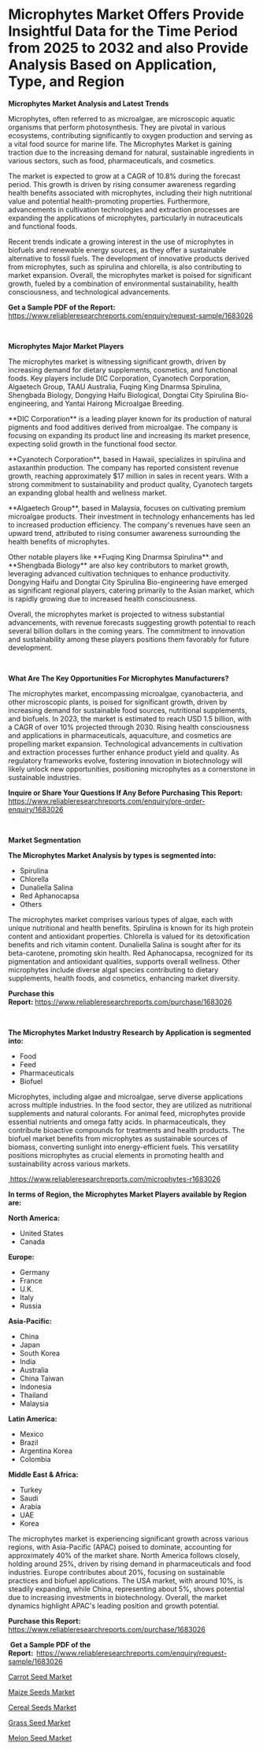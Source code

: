 <p><h1>Microphytes Market Offers Provide Insightful Data for the Time Period from 2025 to 2032 and also Provide Analysis Based on Application, Type, and Region</h1></p><p><strong>Microphytes Market Analysis and Latest Trends</strong></p>
<p><p>Microphytes, often referred to as microalgae, are microscopic aquatic organisms that perform photosynthesis. They are pivotal in various ecosystems, contributing significantly to oxygen production and serving as a vital food source for marine life. The Microphytes Market is gaining traction due to the increasing demand for natural, sustainable ingredients in various sectors, such as food, pharmaceuticals, and cosmetics. </p><p>The market is expected to grow at a CAGR of 10.8% during the forecast period. This growth is driven by rising consumer awareness regarding health benefits associated with microphytes, including their high nutritional value and potential health-promoting properties. Furthermore, advancements in cultivation technologies and extraction processes are expanding the applications of microphytes, particularly in nutraceuticals and functional foods.</p><p>Recent trends indicate a growing interest in the use of microphytes in biofuels and renewable energy sources, as they offer a sustainable alternative to fossil fuels. The development of innovative products derived from microphytes, such as spirulina and chlorella, is also contributing to market expansion. Overall, the microphytes market is poised for significant growth, fueled by a combination of environmental sustainability, health consciousness, and technological advancements.</p></p>
<p><strong>Get a Sample PDF of the Report:&nbsp;</strong> <a href="https://www.reliableresearchreports.com/enquiry/request-sample/1683026?utm_campaign=7&utm_medium=2&utm_source=Github&utm_content=ia&utm_term=30032025&utm_id=microphytes">https://www.reliableresearchreports.com/enquiry/request-sample/1683026</a></p>
<p>&nbsp;</p>
<p><strong>Microphytes Major Market Players</strong></p>
<p><p>The microphytes market is witnessing significant growth, driven by increasing demand for dietary supplements, cosmetics, and functional foods. Key players include DIC Corporation, Cyanotech Corporation, Algaetech Group, TAAU Australia, Fuqing King Dnarmsa Spirulina, Shengbada Biology, Dongying Haifu Biological, Dongtai City Spirulina Bio-engineering, and Yantai Hairong Microalgae Breeding.</p><p>**DIC Corporation** is a leading player known for its production of natural pigments and food additives derived from microalgae. The company is focusing on expanding its product line and increasing its market presence, expecting solid growth in the functional food sector.</p><p>**Cyanotech Corporation**, based in Hawaii, specializes in spirulina and astaxanthin production. The company has reported consistent revenue growth, reaching approximately $17 million in sales in recent years. With a strong commitment to sustainability and product quality, Cyanotech targets an expanding global health and wellness market.</p><p>**Algaetech Group**, based in Malaysia, focuses on cultivating premium microalgae products. Their investment in technology enhancements has led to increased production efficiency. The company's revenues have seen an upward trend, attributed to rising consumer awareness surrounding the health benefits of microphytes.</p><p>Other notable players like **Fuqing King Dnarmsa Spirulina** and **Shengbada Biology** are also key contributors to market growth, leveraging advanced cultivation techniques to enhance productivity. Dongying Haifu and Dongtai City Spirulina Bio-engineering have emerged as significant regional players, catering primarily to the Asian market, which is rapidly growing due to increased health consciousness.</p><p>Overall, the microphytes market is projected to witness substantial advancements, with revenue forecasts suggesting growth potential to reach several billion dollars in the coming years. The commitment to innovation and sustainability among these players positions them favorably for future development.</p></p>
<p>&nbsp;</p>
<p><strong>What Are The Key Opportunities For Microphytes Manufacturers?</strong></p>
<p><p>The microphytes market, encompassing microalgae, cyanobacteria, and other microscopic plants, is poised for significant growth, driven by increasing demand for sustainable food sources, nutritional supplements, and biofuels. In 2023, the market is estimated to reach USD 1.5 billion, with a CAGR of over 10% projected through 2030. Rising health consciousness and applications in pharmaceuticals, aquaculture, and cosmetics are propelling market expansion. Technological advancements in cultivation and extraction processes further enhance product yield and quality. As regulatory frameworks evolve, fostering innovation in biotechnology will likely unlock new opportunities, positioning microphytes as a cornerstone in sustainable industries.</p></p>
<p><strong>Inquire or Share Your Questions If Any Before Purchasing This Report:</strong> <a href="https://www.reliableresearchreports.com/enquiry/pre-order-enquiry/1683026?utm_campaign=7&utm_medium=2&utm_source=Github&utm_content=ia&utm_term=30032025&utm_id=microphytes">https://www.reliableresearchreports.com/enquiry/pre-order-enquiry/1683026</a></p>
<p>&nbsp;</p>
<p><strong>Market Segmentation</strong></p>
<p><strong>The Microphytes Market Analysis by types is segmented into:</strong></p>
<p><ul><li>Spirulina</li><li>Chlorella</li><li>Dunaliella Salina</li><li>Red Aphanocapsa</li><li>Others</li></ul></p>
<p><p>The microphytes market comprises various types of algae, each with unique nutritional and health benefits. Spirulina is known for its high protein content and antioxidant properties. Chlorella is valued for its detoxification benefits and rich vitamin content. Dunaliella Salina is sought after for its beta-carotene, promoting skin health. Red Aphanocapsa, recognized for its pigmentation and antioxidant qualities, supports overall wellness. Other microphytes include diverse algal species contributing to dietary supplements, health foods, and cosmetics, enhancing market diversity.</p></p>
<p><strong>Purchase this Report:&nbsp;</strong><a href="https://www.reliableresearchreports.com/purchase/1683026?utm_campaign=7&utm_medium=2&utm_source=Github&utm_content=ia&utm_term=30032025&utm_id=microphytes">https://www.reliableresearchreports.com/purchase/1683026</a></p>
<p>&nbsp;</p>
<p><strong>The Microphytes Market Industry Research by Application is segmented into:</strong></p>
<p><ul><li>Food</li><li>Feed</li><li>Pharmaceuticals</li><li>Biofuel</li></ul></p>
<p><p>Microphytes, including algae and microalgae, serve diverse applications across multiple industries. In the food sector, they are utilized as nutritional supplements and natural colorants. For animal feed, microphytes provide essential nutrients and omega fatty acids. In pharmaceuticals, they contribute bioactive compounds for treatments and health products. The biofuel market benefits from microphytes as sustainable sources of biomass, converting sunlight into energy-efficient fuels. This versatility positions microphytes as crucial elements in promoting health and sustainability across various markets.</p></p>
<p><a href="https://www.reliableresearchreports.com/microphytes-r1683026?utm_campaign=7&utm_medium=2&utm_source=Github&utm_content=ia&utm_term=30032025&utm_id=microphytes">&nbsp;https://www.reliableresearchreports.com/microphytes-r1683026</a></p>
<p><strong>In terms of Region, the Microphytes Market Players available by Region are:</strong></p>
<p>
    <p> <strong> North America: </strong>
        <ul>
            <li>United States</li>
            <li>Canada</li>
        </ul>
        </p> 
    <p> <strong> Europe: </strong>
        <ul>
            <li>Germany</li>
            <li>France</li>
            <li>U.K.</li>
            <li>Italy</li>
            <li>Russia</li>
        </ul>
        </p> 
    <p> <strong> Asia-Pacific: </strong>
        <ul>
            <li>China</li>
            <li>Japan</li>
            <li>South Korea</li>
            <li>India</li>
            <li>Australia</li>
            <li>China Taiwan</li>
            <li>Indonesia</li>
            <li>Thailand</li>
            <li>Malaysia</li>
        </ul>
        </p> 
    <p> <strong> Latin America: </strong>
        <ul>
            <li>Mexico</li>
            <li>Brazil</li>
            <li>Argentina Korea</li>
            <li>Colombia</li>
        </ul>
        </p> 
    <p> <strong> Middle East & Africa: </strong>
        <ul>
            <li>Turkey</li>
            <li>Saudi</li>
            <li>Arabia</li>
            <li>UAE</li>
            <li>Korea</li>
        </ul>
    </p>
    </p>
<p><p>The microphytes market is experiencing significant growth across various regions, with Asia-Pacific (APAC) poised to dominate, accounting for approximately 40% of the market share. North America follows closely, holding around 25%, driven by rising demand in pharmaceuticals and food industries. Europe contributes about 20%, focusing on sustainable practices and biofuel applications. The USA market, with around 10%, is steadily expanding, while China, representing about 5%, shows potential due to increasing investments in biotechnology. Overall, the market dynamics highlight APAC's leading position and growth potential.</p></p>
<p><strong>Purchase this Report: </strong><a href="https://www.reliableresearchreports.com/purchase/1683026?utm_campaign=7&utm_medium=2&utm_source=Github&utm_content=ia&utm_term=30032025&utm_id=microphytes">https://www.reliableresearchreports.com/purchase/1683026</a></p>
<p>&nbsp;<strong>Get a Sample PDF of the Report:&nbsp;&nbsp;</strong><a href="https://www.reliableresearchreports.com/enquiry/request-sample/1683026?utm_campaign=7&utm_medium=2&utm_source=Github&utm_content=ia&utm_term=30032025&utm_id=microphytes">https://www.reliableresearchreports.com/enquiry/request-sample/1683026</a></p>
<p><strong></strong></p>
<p><p><a href="https://github.com/supashcriana/Market-Research-Report-List-1/blob/main/carrot-seed-market.md?utm_campaign=7&utm_medium=2&utm_source=Github&utm_content=ia&utm_term=30032025&utm_id=microphytes">Carrot Seed Market</a></p><p><a href="https://github.com/gasiorgary79/Market-Research-Report-List-1/blob/main/maize-seeds-market.md?utm_campaign=7&utm_medium=2&utm_source=Github&utm_content=ia&utm_term=30032025&utm_id=microphytes">Maize Seeds Market</a></p><p><a href="https://github.com/vigatoimrene04/Market-Research-Report-List-1/blob/main/cereal-seeds-market.md?utm_campaign=7&utm_medium=2&utm_source=Github&utm_content=ia&utm_term=30032025&utm_id=microphytes">Cereal Seeds Market</a></p><p><a href="https://github.com/joubehobock75/Market-Research-Report-List-1/blob/main/grass-seed-market.md?utm_campaign=7&utm_medium=2&utm_source=Github&utm_content=ia&utm_term=30032025&utm_id=microphytes">Grass Seed Market</a></p><p><a href="https://github.com/ozolsgasko02/Market-Research-Report-List-1/blob/main/melon-seed-market.md?utm_campaign=7&utm_medium=2&utm_source=Github&utm_content=ia&utm_term=30032025&utm_id=microphytes">Melon Seed Market</a></p></p>